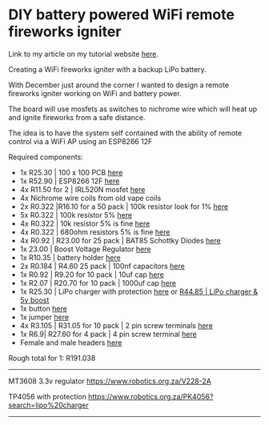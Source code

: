 # DIY battery powered WiFi remote fireworks igniter

Link to my article on my tutorial website [here](https://tutorials.techrad.co.za/2022/10/01/diy-battery-wifi-4ch-relay-pcb).

Creating a WiFi fireworks igniter with a backup LiPo battery.

With December just around the corner I wanted to design a remote fireworks igniter working on WiFi and battery power.

The board will use mosfets as switches to nichrome wire which will heat up and ignite fireworks from a safe distance.

The idea is to have the system self contained with the ability of remote control via a WiFi AP using an ESP8266 12F

Required components:

- 1x R25.30 | 100 x 100 PCB [here](https://www.robotics.org.za/VERO100100)
- 1x R52.90 | ESP8266 12F [here](https://www.robotics.org.za/ESP-12F)
- 4x R11.50 for 2 | IRL520N mosfet [here](https://www.robotics.org.za/IRL520N-TO-220)
- 4x Nichrome wire coils from old vape coils
- 2x R0.322 |R16.10 for a 50 pack | 100k resistor look for 1% [here](https://www.robotics.org.za/RES-100K-50)
- 5x R0.322 | 100k resistor 5% [here](https://www.robotics.org.za/RES-100K-50)
- 4x R0.322 | 10k resistor 5% is fine [here](https://www.robotics.org.za/RES-10K-025)
- 4x R0.322 | 680ohm resistors 5% is fine [here](https://www.robotics.org.za/RES-560E-50)
- 4x R0.92 | R23.00 for 25 pack  | BAT85 Schottky Diodes [here](https://www.robotics.org.za/1N5822-TH)
- 1x 23.00 | Boost Voltage Regulator [here](https://www.robotics.org.za/V228-2A)
- 1x R10.35 | battery holder [here](https://www.robotics.org.za/18650-1C-TH)
- 2x R0.184 | R4.60 25 pack | 100nf capacitors [here]()
- 1x R0.92 | R9.20 for 10 pack | 10uf cap [here]()
- 1x R2.07 | R20.70 for 10 pack | 1000uf cap [here]()
- 1x R25.30 | LiPo charger with protection [here](https://www.robotics.org.za/PK4056) or [R44.85 | LiPo charger & 5v boost](https://www.robotics.org.za/MH-CD42?search=lipo%20charger%203.7v%202a%20in%205v%20%20%20led%20level%20indicator)
- 1x button [here]()
- 1x jumper [here](https://www.robotics.org.za/CCC01505C-20?search=jumper)
- 4x R3.105 | R31.05 for 10 pack | 2 pin screw terminals [here](https://www.robotics.org.za/KF120-2P-254)
- 1x R6.9| R27.60 for 4 pack | 4 pin screw terminal [here](https://www.robotics.org.za/TC-4P-254)
- Female and male headers [here]()

Rough total for 1: R191.038

---

MT3608 3.3v regulator
https://www.robotics.org.za/V228-2A

TP4056 with protection
https://www.robotics.org.za/PK4056?search=lipo%20charger

---





